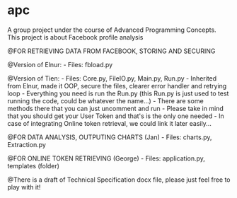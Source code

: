 # apc
A group project under the course of Advanced Programming Concepts. This project is about Facebook profile analysis

@FOR RETRIEVING DATA FROM FACEBOOK, STORING AND SECURING

@Version of Elnur:
    - Files: fbload.py

@Version of Tien:
    - Files: Core.py, FileIO.py, Main.py, Run.py
    - Inherited from Elnur, made it OOP, secure the files, clearer error handler and retrying loop
    - Everything you need is run the Run.py (this Run.py is just used to test running the code, could be whatever the name...)
    - There are some methods there that you can just uncomment and run
    - Please take in mind that you should get your User Token and that's is the only one needed
    - In case of integrating Online token retrieval, we could link it later easily...

@FOR DATA ANALYSIS, OUTPUTING CHARTS (Jan)
    - Files: charts.py, Extraction.py

@FOR ONLINE TOKEN RETRIEVING (George)
    - Files: application.py, templates (folder)


@There is a draft of Technical Specification docx file, please just feel free to play with it!